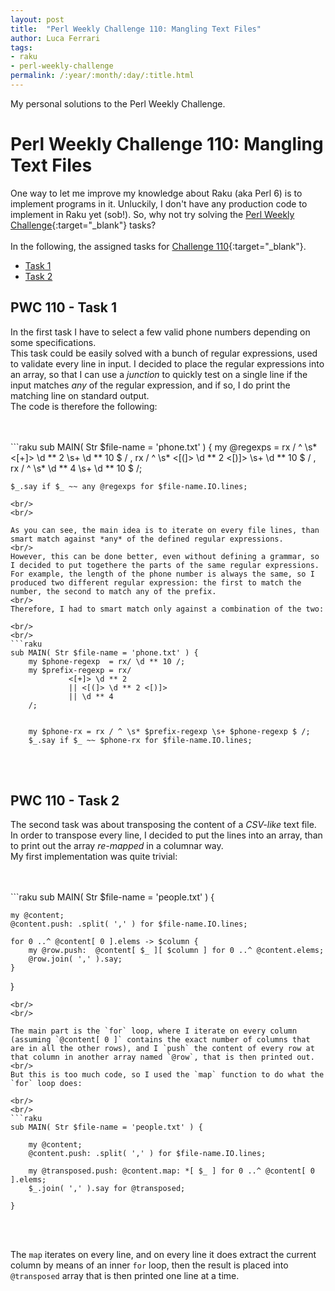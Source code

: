 ```yaml
---
layout: post
title:  "Perl Weekly Challenge 110: Mangling Text Files"
author: Luca Ferrari
tags:
- raku
- perl-weekly-challenge
permalink: /:year/:month/:day/:title.html
---
```

My personal solutions to the Perl Weekly Challenge.

# Perl Weekly Challenge 110: Mangling Text Files

One way to let me improve my knowledge about Raku (aka Perl 6) is to implement programs in it.
Unluckily, I don't have any production code to implement in Raku yet (sob!).
So, why not try solving the [Perl Weekly Challenge](https://perlweeklychallenge.org/){:target="_blank"} tasks?
<br/>
<br/>
In the following, the assigned tasks for [Challenge 110](https://perlweeklychallenge.org/blog/perl-weekly-challenge-0110/){:target="_blank"}.
<br/>
- [Task 1](#task1)
- [Task 2](#task2)



<a name="task1"></a>
## PWC 110 - Task 1

In the first task I have to select a few valid phone numbers depending on some specifications.
<br/>
This task could be easily solved with a bunch of regular expressions, used to validate every line in input. I decided to place the regular expressions into an array, so that I can use a *junction* to quickly test on a single line if the input matches *any* of the regular expression, and if so, I do print the matching line on standard output.
<br/>
The code is therefore the following:

<br/>
<br/>
```raku
sub MAIN( Str $file-name = 'phone.txt' ) {
    my @regexps = rx / ^ \s* <[+]> \d ** 2 \s+ \d ** 10 $ /
                , rx / ^ \s* <[(]> \d ** 2 <[)]> \s+ \d ** 10 $ /
                , rx / ^ \s* \d ** 4 \s+ \d ** 10 $ /;

    $_.say if $_ ~~ any @regexps for $file-name.IO.lines;
```
<br/>
<br/>

As you can see, the main idea is to iterate on every file lines, than smart match against *any* of the defined regular expressions.
<br/>
However, this can be done better, even without defining a grammar, so I decided to put togethere the parts of the same regular expressions. For example, the length of the phone number is always the same, so I produced two different regular expression: the first to match the number, the second to match any of the prefix.
<br/>
Therefore, I had to smart match only against a combination of the two:

<br/>
<br/>
```raku
sub MAIN( Str $file-name = 'phone.txt' ) {
    my $phone-regexp  = rx/ \d ** 10 /;
    my $prefix-regexp = rx/
             <[+]> \d ** 2
             || <[(]> \d ** 2 <[)]>
             || \d ** 4
    /;


    my $phone-rx = rx / ^ \s* $prefix-regexp \s+ $phone-regexp $ /;
    $_.say if $_ ~~ $phone-rx for $file-name.IO.lines;

```
<br/>
<br/>




<a name="task2"></a>
## PWC 110 - Task 2
The second task was about transposing the content of a *CSV-like* text file.
<br/>
In order to transpose every line, I decided to put the lines into an array, than to print out the array *re-mapped* in a columnar way.
<br/>
My first implementation was quite trivial:


<br/>
<br/>
```raku
sub MAIN( Str $file-name = 'people.txt' ) {

    my @content;
    @content.push: .split( ',' ) for $file-name.IO.lines;

    for 0 ..^ @content[ 0 ].elems -> $column {
        my @row.push:  @content[ $_ ][ $column ] for 0 ..^ @content.elems;
        @row.join( ',' ).say;
    }
}
```
<br/>
<br/>

The main part is the `for` loop, where I iterate on every column (assuming `@content[ 0 ]` contains the exact number of columns that are in all the other rows), and I `push` the content of every row at that column in another array named `@row`, that is then printed out.
<br/>
But this is too much code, so I used the `map` function to do what the `for` loop does:

<br/>
<br/>
```raku
sub MAIN( Str $file-name = 'people.txt' ) {

    my @content;
    @content.push: .split( ',' ) for $file-name.IO.lines;

    my @transposed.push: @content.map: *[ $_ ] for 0 ..^ @content[ 0 ].elems;
    $_.join( ',' ).say for @transposed;

}
```
<br/>
<br/>

The `map` iterates on every line, and on every line it does extract the current column by means of an inner `for` loop, then the result is placed into `@transposed` array that is then printed one line at a time.
